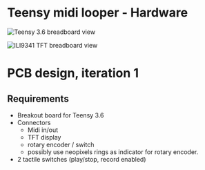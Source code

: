 # Teensy midi looper - Hardware
![Teensy 3.6 breadboard view](https://raw.githubusercontent.com/newdigate/arduino-midi-writer/master/Hardware/teensy3.6_breadboard.svg?sanitize=true "Teensy 3.6 microcontroller board")

![ILI9341 TFT breadboard view](https://raw.githubusercontent.com/newdigate/arduino-midi-writer/master/Hardware/tft.ili9341-2.8in.display.breadboard.svg?sanitize=true "ILI9341 TFT 2.8' display")

# PCB design, iteration 1
## Requirements
  * Breakout board for Teensy 3.6
  * Connectors
    * Midi in/out
    * TFT display
    * rotary encoder / switch
    * possibly use neopixels rings as indicator for rotary encoder.
  * 2 tactile switches (play/stop, record enabled)



